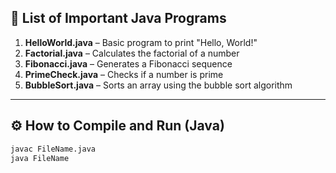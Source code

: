 

## 📄 List of Important Java Programs

1. **HelloWorld.java** – Basic program to print "Hello, World!"  
2. **Factorial.java** – Calculates the factorial of a number  
3. **Fibonacci.java** – Generates a Fibonacci sequence  
4. **PrimeCheck.java** – Checks if a number is prime  
5. **BubbleSort.java** – Sorts an array using the bubble sort algorithm

---

## ⚙️ How to Compile and Run (Java)

```bash
javac FileName.java
java FileName
